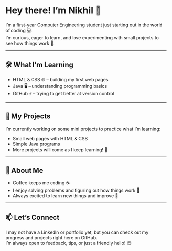 # Hey there! I’m Nikhil 👋

I’m a first-year Computer Engineering student just starting out in the world of coding 💻.  
I’m curious, eager to learn, and love experimenting with small projects to see how things work 🌱.

---

## 🛠 What I’m Learning
- HTML & CSS 🌐 – building my first web pages  
- Java 🖥️ – understanding programming basics  
- GitHub ⚡ – trying to get better at version control  

---

## 📂 My Projects
I’m currently working on some mini projects to practice what I’m learning:  
- Small web pages with HTML & CSS  
- Simple Java programs  
- More projects will come as I keep learning! 🔧  

---

## 🌱 About Me
- Coffee keeps me coding ☕  
- I enjoy solving problems and figuring out how things work 🧩  
- Always excited to learn new things and improve 🤝  

---

## 📫 Let’s Connect
I may not have a LinkedIn or portfolio yet, but you can check out my progress and projects right here on GitHub.  
I’m always open to feedback, tips, or just a friendly hello! 😊

